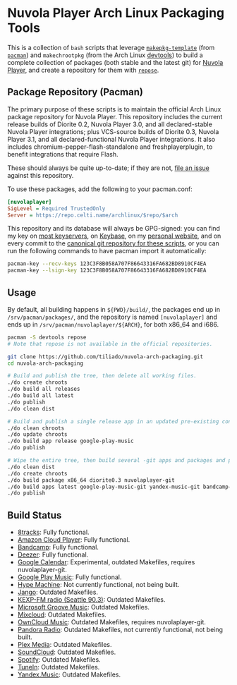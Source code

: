 # Nuvola Player Arch Linux Packaging Tools
This is a collection of `bash` scripts that leverage [`makepkg-template`](https://www.archlinux.org/pacman/makepkg-template.1.html) (from [`pacman`](https://www.archlinux.org/pacman/)) and `makechrootpkg` (from the Arch Linux [devtools](https://git.archlinux.org/devtools.git)) to build a complete collection of packages (both stable and the latest git) for [Nuvola Player](https://tiliado.eu/nuvolaplayer/), and create a repository for them with [`repose`](https://github.com/vodik/repose).

## Package Repository (Pacman)
The primary purpose of these scripts is to maintain the official Arch Linux package repository for Nuvola Player. This repository includes the current release builds of Diorite 0.2, Nuvola Player 3.0, and all declared-stable Nuvola Player integrations; plus VCS-source builds of Diorite 0.3, Nuvola Player 3.1, and all declared-functional Nuvola Player integrations. It also includes chromium-pepper-flash-standalone and freshplayerplugin, to benefit integrations that require Flash.

These should always be quite up-to-date; if they are not, [file an issue](https://github.com/tiliado/nuvola-arch-packaging/issues/new) against this repository.

To use these packages, add the following to your pacman.conf:

```ini
[nuvolaplayer]
SigLevel = Required TrustedOnly
Server = https://repo.celti.name/archlinux/$repo/$arch
```

This repository and its database will always be GPG-signed: you can find my key on [most keyservers](https://sks-keyservers.net/pks/lookup?op=vindex&search=0x123C3F8B058A707F86643316FA682BD8910CF4EA), on [Keybase](https://keybase.io/Celti), on my [personal website](https://celti.name/), and on every commit to the [canonical git repository for these scripts](https://github.com/tiliado/nuvola-arch-packaging/), or you can run the following commands to have pacman import it automatically:

```sh
pacman-key --recv-keys 123C3F8B058A707F86643316FA682BD8910CF4EA
pacman-key --lsign-key 123C3F8B058A707F86643316FA682BD8910CF4EA
```

## Usage
By default, all building happens in `${PWD}/build/`, the packages end up in `/srv/pacman/packages/`, and the repository is named `[nuvolaplayer]` and ends up in `/srv/pacman/nuvolaplayer/${ARCH}`, for both x86\_64 and i686.

```sh
pacman -S devtools repose
# Note that repose is not available in the official repositories.

git clone https://github.com/tiliado/nuvola-arch-packaging.git
cd nuvola-arch-packaging

# Build and publish the tree, then delete all working files.
./do create chroots
./do build all releases
./do build all latest
./do publish
./do clean dist

# Build and publish a single release app in an updated pre-existing container.
./do clean chroots
./do update chroots
./do build app release google-play-music
./do publish

# Wipe the entire tree, then build several -git apps and packages and publish them.
./do clean dist
./do create chroots
./do build package x86_64 diorite0.3 nuvolaplayer-git
./do build apps latest google-play-music-git yandex-music-git bandcamp-git deezer-git
./do publish
```

## Build Status
 - [8tracks](https://github.com/tiliado/nuvola-app-8tracks): Fully functional.
 - [Amazon Cloud Player](https://github.com/tiliado/nuvola-app-amazon-cloud-player): Fully functional.
 - [Bandcamp](https://github.com/tiliado/nuvola-app-bandcamp): Fully functional.
 - [Deezer](https://github.com/tiliado/nuvola-app-deezer): Fully functional.
 - [Google Calendar](https://github.com/tiliado/nuvola-app-google-calendar): Experimental, outdated Makefiles, requires nuvolaplayer-git.
 - [Google Play Music](https://github.com/tiliado/nuvola-app-google-play-music): Fully functional.
 - [Hype Machine](https://github.com/tiliado/nuvola-app-hype-machine): Not currently functional, not being built.
 - [Jango](https://github.com/tiliado/nuvola-app-jango): Outdated Makefiles.
 - [KEXP-FM radio (Seattle 90.3)](https://github.com/tiliado/nuvola-app-kexp): Outdated Makefiles.
 - [Microsoft Groove Music](https://github.com/tiliado/nuvola-app-groove): Outdated Makefiles.
 - [Mixcloud](https://github.com/tiliado/nuvola-app-mixcloud): Outdated Makefiles.
 - [OwnCloud Music](https://github.com/tiliado/nuvola-app-owncloud-music): Outdated Makefiles, requires nuvolaplayer-git.
 - [Pandora Radio](https://github.com/tiliado/nuvola-app-pandora): Outdated Makefiles, not currently functional, not being built.
 - [Plex Media](https://github.com/tiliado/nuvola-app-plex): Outdated Makefiles.
 - [SoundCloud](https://github.com/tiliado/nuvola-app-soundcloud): Outdated Makefiles.
 - [Spotify](https://github.com/tiliado/nuvola-app-spotify): Outdated Makefiles.
 - [TuneIn](https://github.com/tiliado/nuvola-app-tunein): Outdated Makefiles.
 - [Yandex.Music](https://github.com/tiliado/nuvola-app-yandex-music): Outdated Makefiles.
